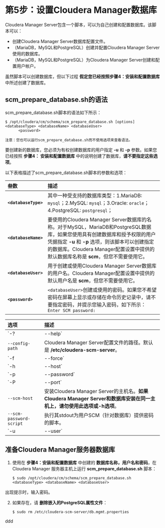 第5步：设置Cloudera Manager数据库
================================================================================
Cloudera Manager Server包含一个脚本，可以为自己创建和配置数据库。该脚本可以：
+ 创建Cloudera Manager Server数据库配置文件。
+ （MariaDB，MySQL和PostgreSQL）创建并配置Cloudera Manager Server使用的数据库。
+ （MariaDB，MySQL和PostgreSQL）为Cloudera Manager Server创建和配置用户帐户。

虽然脚本可以创建数据库，但以下过程 **假定您已经按照步骤4：安装和配置数据库** 中所述创建了数据库。

## scm_prepare_database.sh的语法
scm_prepare_database.sh脚本的语法如下所示：
```shell
$ /opt/cloudera/cm/schema/scm_prepare_database.sh [options] <databaseType> <databaseName> <databaseUser>
      <password>
```
```
注意：您也可以运行scm_prepare_database.sh而不使用选项来查看语法。
```
要创建新的数据库，您必须为有权创建数据库的用户指定 **-u** 和 **-p** 参数。如果您已经按照 **步骤4：
安装和配置数据库** 中的说明创建了数据库，**请不要指定这些选项**。

以下表格描述了scm_prepare_database.sh脚本的参数和选项：

| 叁数 | 描述 |
| :------------- | :------------- |
| **`<databaseType>`** | 其中一种受支持的数据库类型：1.MariaDB: `mysql`；2.MySQL: `mysql`；3.Oracle: `oracle`；4.PostgreSQL: `postgresql`； |
| **`<databaseName>`** | 要使用的Cloudera Manager Server数据库的名称。对于MySQL，MariaDB和PostgreSQL数据库，如果您使用具有创建数据库和授予权限的用户凭据指定 **-u** 和 **-p** 选项，则该脚本可以创建指定的数据库。Cloudera Manager配置设置中提供的默认数据库名称是 **scm**，但您不需要使用它。 |
| **`<databaseUser>`** | 用于创建或使用Cloudera Manager Server数据库的用户名。Cloudera Manager配置设置中提供的默认用户名是 **scm**，但您不需要使用它。 |
| **`<password>`** | `<databaseUser>`创建或使用的密码。如果您不希望密码在屏幕上显示或存储在命令历史记录中，请不要指定密码，并提示您输入密码，如下所示：`Enter SCM password:` |

| 选项 | 描述 |
| :------------- | :------------- |
| `-?|--help` | 显示帮助。 |
| `--config-path` | Cloudera Manager Server配置文件的路径。默认是 **/etc/cloudera-scm-server**。|
| `-f|--force` | 如果指定，如果发生错误，脚本不会停止。 |
| `-h|--host` | 安装数据库的主机的IP地址或主机名。默认是使用localhost。|
| `-p|--password` | 数据库应用程序的管理员密码。与-u选项一起使用。默认值是无密码。**请勿在-p和密码之间放置空格**（例如-phunter2）。如果您不希望密码在屏幕上显示或存储在命令历史记录中，请在不指定密码的情况下使用-p选项，并提示您按如下方式输入密码：`Enter database password:`。**如果您已经创建了数据库，请不要使用此选项**。 |
| `-P|--port` | 用于连接到数据库的端口号。MariaDB的缺省端口为3306，MySQL的缺省端口为3306，PostgreSQL为5432，Oracle为1521。该选项仅用于远程连接。 |
| `--scm-host` | 安装Cloudera Manager Server的主机名。**如果Cloudera Manager Server和数据库安装在同一主机上，请勿使用此选项或-h选项**。 |
| `--scm-password-script` | 执行其stdout为用户SCM（针对数据库）提供密码的脚本。 |
| `-u|--user` | 数据库应用程序的管理员用户名。与-p选项一起使用。**请勿在-u和用户名（例如-uroot）之间留出空格**。如果提供此选项，该脚本将为Cloudera Manager Server创建用户和数据库。**如果您已经创建了数据库，请不要使用此选项**。 |

## 准备Cloudera Manager服务器数据库
1. 使用在 **步骤4：安装和配置数据库** 中创建的 **数据库名称，用户名和密码**，在Cloudera Manager
服务器主机上运行 **scm_prepare_database.sh** 脚本：
    ```shell
    $ sudo /opt/cloudera/cm/schema/scm_prepare_database.sh <databaseType> <databaseName> <databaseUser>
    ```
  出现提示时，输入密码。

2. 如果存在，请 **删除嵌入的PostgreSQL属性文件**：
    ```shell
    $ sudo rm /etc/cloudera-scm-server/db.mgmt.properties
    ```










































ddd
